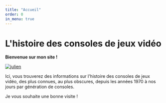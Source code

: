 ```yaml
---
title: "Accueil"
order: 0
in_menu: true
---
```

# L'histoire des consoles de jeux vidéo

**Bienvenue sur mon site !**

[![julien](https://img.youtube.com/vi/KBMikZqhB1E/0.jpg)](https://www.youtube.com/watch?v=KBMikZqhB1E)

Ici, vous trouverez des informations sur l'histoire des consoles de jeux vidéo, des plus connues, au plus obscures, depuis les années 1970 à nos jours par génération de consoles.

Je vous souhaite une bonne visite ! 